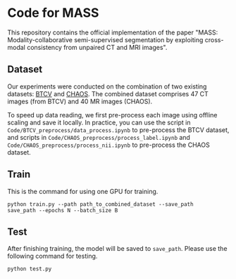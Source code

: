 # Code for MASS

This repository contains the official implementation of the paper "MASS: Modality-collaborative semi-supervised segmentation by exploiting cross-modal consistency from unpaired CT and MRI images".

## Dataset
Our experiments were conducted on the combination of two existing datasets: [BTCV](https://www.synapse.org/#!Synapse:syn3193805/wiki/) and [CHAOS](https://chaos.grand-challenge.org/). The combined dataset comprises 47 CT images (from BTCV) and 40 MR images (CHAOS). 

To speed up data reading, we first pre-process each image using offline scaling and save it locally. In practice, you can use the script in ``Code/BTCV_preprocess/data_process.ipynb`` to pre-process the BTCV dataset, and scripts in ``Code/CHAOS_preprocess/process_label.ipynb`` and ``Code/CHAOS_preprocess/process_nii.ipynb`` to pre-process the CHAOS dataset.

## Train
This is the command for using one GPU for training.

```
python train.py --path path_to_combined_dataset --save_path save_path --epochs N --batch_size B
```

## Test
After finishing training, the model will be saved to ``save_path``. Please use the following command for testing.
```
python test.py  
```
